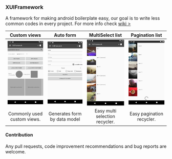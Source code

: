 ### XUIFramework

A framework for making android boilerplate easy, our goal is to write less common codes in every project. 
For more info check [wiki >](https://github.com/ehsanhvd/XUIFramework/wiki)

| Custom views        |  Auto form   | MultiSelect list  | Pagination list  |
| :-------------:|:-------------:|:-----:|:-----:|
| ![](https://raw.githubusercontent.com/ehsanhvd/XUIFramework/master/screenshots/Screenshot_1589219358.png "") | ![](https://raw.githubusercontent.com/ehsanhvd/XUIFramework/master/screenshots/Screenshot_1589219350.png "") | ![](https://raw.githubusercontent.com/ehsanhvd/XUIFramework/master/screenshots/Screenshot_1589219370.png "") | ![](https://raw.githubusercontent.com/ehsanhvd/XUIFramework/master/screenshots/Screenshot_1589219379.png "") |
|Commonly used custom views.|Generates form by data model|Easy multi selection recycler.|Easy pagination recycler.|


#### Contribution
Any pull requests, code improvement recommendations and bug reports are welcome.
